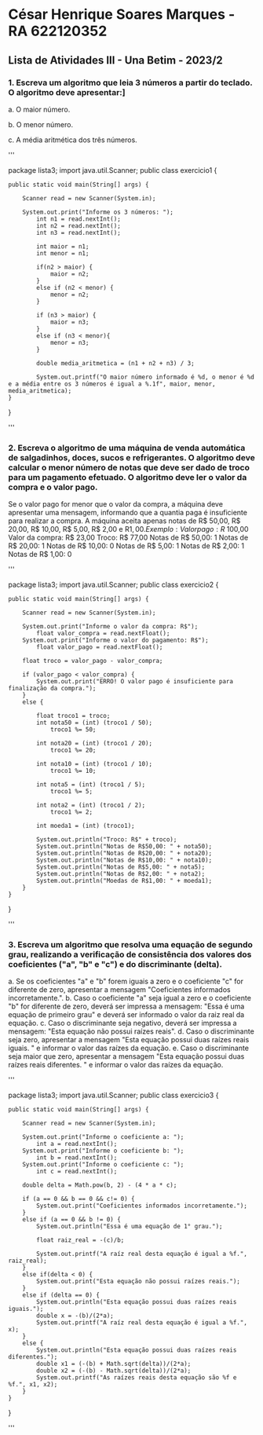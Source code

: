 # César Henrique Soares Marques - RA 622120352
## Lista de Atividades III - Una Betim - 2023/2

### 1. Escreva um algoritmo que leia 3 números a partir do teclado. O algoritmo deve apresentar:]

a. O maior número.

b. O menor número.

c. A média aritmética dos três números.

'''

package lista3;
import java.util.Scanner;
public class exercicio1 {
	
	public static void main(String[] args) {

		Scanner read = new Scanner(System.in);
	
		System.out.print("Informe os 3 números: ");
			int n1 = read.nextInt();
			int n2 = read.nextInt();
			int n3 = read.nextInt();
		
			int maior = n1;
			int menor = n1;
	
			if(n2 > maior) {
				maior = n2;
			}
			else if (n2 < menor) {
				menor = n2;
			}
	
			if (n3 > maior) {
				maior = n3;
			}
			else if (n3 < menor){
				menor = n3;
			}
	
			double media_aritmetica = (n1 + n2 + n3) / 3;
	
			System.out.printf("O maior número informado é %d, o menor é %d e a média entre os 3 números é igual a %.1f", maior, menor, media_aritmetica);
	}
}

'''

### 2. Escreva o algoritmo de uma máquina de venda automática de salgadinhos, doces, sucos e refrigerantes. O algoritmo deve calcular o menor número de notas que deve ser dado de troco para um pagamento efetuado. O algoritmo deve ler o valor da compra e o valor pago. 
Se o valor pago for menor que o valor da compra, a máquina deve apresentar uma mensagem, informando que a quantia paga é insuficiente para realizar a compra.
A máquina aceita apenas notas de R$ 50,00, R$ 20,00, R$ 10,00, R$ 5,00, R$ 2,00 e R$1,00.
Exemplo:
Valor pago: R$ 100,00
Valor da compra: R$ 23,00
Troco: R$ 77,00
Notas de R$ 50,00: 1
Notas de R$ 20,00: 1
Notas de R$ 10,00: 0
Notas de R$ 5,00: 1
Notas de R$ 2,00: 1
Notas de R$ 1,00: 0

''' 

package lista3;
import java.util.Scanner;
public class exercicio2 {

	public static void main(String[] args) {

		Scanner read = new Scanner(System.in);
		
		System.out.print("Informe o valor da compra: R$");
			float valor_compra = read.nextFloat();
		System.out.print("Informe o valor do pagamento: R$");
			float valor_pago = read.nextFloat();
			
		float troco = valor_pago - valor_compra;
			
		if (valor_pago < valor_compra) {
			System.out.print("ERRO! O valor pago é insuficiente para finalização da compra.");
		}
		else {
		
			float troco1 = troco;
			int nota50 = (int) (troco1 / 50);
	            troco1 %= 50;

	        int nota20 = (int) (troco1 / 20);
	            troco1 %= 20;

	        int nota10 = (int) (troco1 / 10);
	            troco1 %= 10;

	        int nota5 = (int) (troco1 / 5);
	            troco1 %= 5;

	        int nota2 = (int) (troco1 / 2);
	            troco1 %= 2;

	        int moeda1 = (int) (troco1);
	        
	        System.out.println("Troco: R$" + troco);
	        System.out.println("Notas de R$50,00: " + nota50);
            System.out.println("Notas de R$20,00: " + nota20);
            System.out.println("Notas de R$10,00: " + nota10);
            System.out.println("Notas de R$5,00: " + nota5);
            System.out.println("Notas de R$2,00: " + nota2);
            System.out.println("Moedas de R$1,00: " + moeda1);
		}
	}
}

'''

### 3. Escreva um algoritmo que resolva uma equação de segundo grau, realizando a verificação de consistência dos valores dos coeficientes ("a", "b" e "c") e do discriminante (delta).
a. Se os coeficientes "a" e "b" forem iguais a zero e o coeficiente "c" for diferente de zero, apresentar a mensagem "Coeficientes informados incorretamente.".
b. Caso o coeficiente "a" seja igual a zero e o coeficiente "b" for diferente de zero, deverá ser impressa a mensagem: "Essa é uma equação de primeiro grau" e deverá ser informado o valor da raiz real da equação.
c. Caso o discriminante seja negativo, deverá ser impressa a mensagem: "Esta equação não possui raízes reais".
d. Caso o discriminante seja zero, apresentar a mensagem "Esta equação possui duas raízes reais iguais. " e informar o valor das raízes da equação.
e. Caso o discriminante seja maior que zero, apresentar a mensagem "Esta equação possui duas raízes reais diferentes. " e informar o valor das raízes da equação.

''' 

package lista3;
import java.util.Scanner;
public class exercicio3 {
	
	public static void main(String[] args) {

		Scanner read = new Scanner(System.in);
		
		System.out.print("Informe o coeficiente a: ");
			int a = read.nextInt();
		System.out.print("Informe o coeficiente b: ");
			int b = read.nextInt();
		System.out.print("Informe o coeficiente c: ");
			int c = read.nextInt();
			
		double delta = Math.pow(b, 2) - (4 * a * c);
			
		if (a == 0 && b == 0 && c!= 0) {
			System.out.print("Coeficientes informados incorretamente.");
		}
		else if (a == 0 && b != 0) {
			System.out.println("Essa é uma equação de 1° grau.");
			
			float raiz_real = -(c)/b;
			
			System.out.printf("A raíz real desta equação é igual a %f.", raiz_real);
		}
		else if(delta < 0) {
			System.out.print("Esta equação não possui raízes reais.");
		}
		else if (delta == 0) {
			System.out.println("Esta equação possui duas raízes reais iguais.");
			double x = -(b)/(2*a);
			System.out.printf("A raíz real desta equação é igual a %f.", x);
		}
		else {
			System.out.println("Esta equação possui duas raízes reais diferentes.");
			double x1 = (-(b) + Math.sqrt(delta))/(2*a);
			double x2 = (-(b) - Math.sqrt(delta))/(2*a);
			System.out.printf("As raízes reais desta equação são %f e %f.", x1, x2);
		}
	}

}

'''

